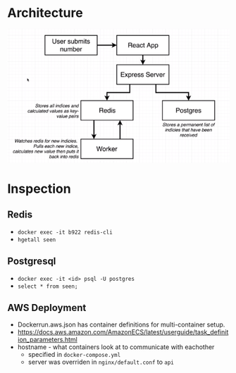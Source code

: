# Architecture

![architecture](./arch.png)

# Inspection

## Redis

- `docker exec -it b922 redis-cli`
- `hgetall seen`

## Postgresql

- `docker exec -it <id> psql -U postgres`
- `select * from seen;`

## AWS Deployment

- Dockerrun.aws.json has container definitions for multi-container setup.
- https://docs.aws.amazon.com/AmazonECS/latest/userguide/task_definition_parameters.html
- hostname - what containers look at to communicate with eachother
  - specified in `docker-compose.yml`
  - server was overriden in `nginx/default.conf` to `api`
